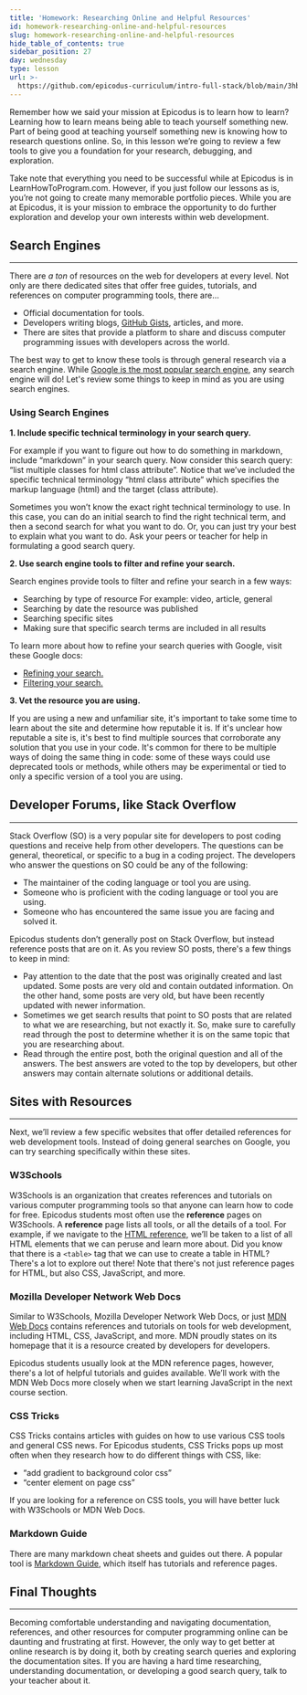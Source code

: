 ```yaml
---
title: 'Homework: Researching Online and Helpful Resources'
id: homework-researching-online-and-helpful-resources
slug: homework-researching-online-and-helpful-resources
hide_table_of_contents: true
sidebar_position: 27
day: wednesday
type: lesson
url: >-
  https://github.com/epicodus-curriculum/intro-full-stack/blob/main/3hb_researching_online_and_helpful_resources.md
---
```


Remember how we said your mission at Epicodus is to learn how to learn? Learning how to learn means being able to teach yourself something new. Part of being good at teaching yourself something new is knowing how to research questions online. So, in this lesson we’re going to review a few tools to give you a foundation for your research, debugging, and exploration. 

Take note that everything you need to be successful while at Epicodus is in LearnHowToProgram.com. However, if you just follow our lessons as is, you’re not going to create many memorable portfolio pieces. While you are at Epicodus, it is your mission to embrace the opportunity to do further exploration and develop your own interests within web development. 

## Search Engines
---

There are _a ton_ of resources on the web for developers at every level. Not only are there dedicated sites that offer free guides, tutorials, and references on computer programming tools, there are…

* Official documentation for tools.
* Developers writing blogs, [GitHub Gists](https://docs.github.com/en/get-started/writing-on-github/editing-and-sharing-content-with-gists/creating-gists), articles, and more.
* There are sites that provide a platform to share and discuss computer programming issues with developers across the world. 

The best way to get to know these tools is through general research via a search engine. While [Google is the most popular search engine](https://www.google.com/search?q=what+is+the+most+popular+search+engine&rlz=1C1CHBF_enUS912US912&oq=what+is+the+most+popular+search+engine&aqs=chrome..69i57j0i512l6j0i22i30l2j0i15i22i30.4906j1j7&sourceid=chrome&ie=UTF-8), any search engine will do! Let's review some things to keep in mind as you are using search engines.

### Using Search Engines

**1. Include specific technical terminology in your search query.** 

For example if you want to figure out how to do something in markdown, include “markdown” in your search query. Now consider this search query: “list multiple classes for html class attribute”. Notice that we’ve included the specific technical terminology “html class attribute” which specifies the markup language (html) and the target (class attribute). 

Sometimes you won’t know the exact right technical terminology to use. In this case, you can do an initial search to find the right technical term, and then a second search for what you want to do. Or, you can just try your best to explain what you want to do. Ask your peers or teacher for help in formulating a good search query.

**2. Use search engine tools to filter and refine your search.**

Search engines provide tools to filter and refine your search in a few ways:

* Searching by type of resource For example: video, article, general
* Searching by date the resource was published
* Searching specific sites
* Making sure that specific search terms are included in all results

To learn more about how to refine your search queries with Google, visit these Google docs:

* [Refining your search.](https://support.google.com/websearch/answer/2466433?hl=en)
* [Filtering your search.](https://support.google.com/websearch/answer/142143)

**3. Vet the resource you are using.** 

If you are using a new and unfamiliar site, it's important to take some time to learn about the site and determine how reputable it is. If it's unclear how reputable a site is, it's best to find multiple sources that corroborate any solution that you use in your code. It's common for there to be multiple ways of doing the same thing in code: some of these ways could use deprecated tools or methods, while others may be experimental or tied to only a specific version of a tool you are using. 

## Developer Forums, like Stack Overflow
---

Stack Overflow (SO) is a very popular site for developers to post coding questions and receive help from other developers. The questions can be general, theoretical, or specific to a bug in a coding project. The developers who answer the questions on SO could be any of the following:

* The maintainer of the coding language or tool you are using.
* Someone who is proficient with the coding language or tool you are using.
* Someone who has encountered the same issue you are facing and solved it. 

Epicodus students don’t generally post on Stack Overflow, but instead reference posts that are on it. As you review SO posts, there's a few things to keep in mind:

* Pay attention to the date that the post was originally created and last updated. Some posts are very old and contain outdated information. On the other hand, some posts are very old, but have been recently updated with newer information.
* Sometimes we get search results that point to SO posts that are related to what we are researching, but not exactly it. So, make sure to carefully read through the post to determine whether it is on the same topic that you are researching about. 
* Read through the entire post, both the original question and all of the answers. The best answers are voted to the top by developers, but other answers may contain alternate solutions or additional details.

## Sites with Resources
---

Next, we’ll review a few specific websites that offer detailed references for web development tools. Instead of doing general searches on Google, you can try searching specifically within these sites.

### W3Schools

W3Schools is an organization that creates references and tutorials on various computer programming tools so that anyone can learn how to code for free. Epicodus students most often use the **reference** pages on W3Schools. A **reference** page lists all tools, or all the details of a tool. For example, if we navigate to the [HTML reference](https://www.w3schools.com/tags/default.asp), we’ll be taken to a list of all HTML elements that we can peruse and learn more about. Did you know that there is a `<table>` tag that we can use to create a table in HTML? There's a lot to explore out there! Note that there's not just reference pages for HTML, but also CSS, JavaScript, and more.

### Mozilla Developer Network Web Docs

Similar to W3Schools, Mozilla Developer Network Web Docs, or just [MDN Web Docs](https://developer.mozilla.org/en-US/) contains references and tutorials on tools for web development, including HTML, CSS, JavaScript, and more. MDN proudly states on its homepage that it is a resource created by developers for developers. 

Epicodus students usually look at the MDN reference pages, however, there's a lot of helpful tutorials and guides available. We’ll work with the MDN Web Docs more closely when we start learning JavaScript in the next course section.

### CSS Tricks

CSS Tricks contains articles with guides on how to use various CSS tools and general CSS news. For Epicodus students, CSS Tricks pops up most often when they research how to do different things with CSS, like:

* “add gradient to background color css”
* “center element on page css”

If you are looking for a reference on CSS tools, you will have better luck with W3Schools or MDN Web Docs.

### Markdown Guide

There are many markdown cheat sheets and guides out there. A popular tool is [Markdown Guide](https://www.markdownguide.org/), which itself has tutorials and reference pages. 

## Final Thoughts
---

Becoming comfortable understanding and navigating documentation, references, and other resources for computer programming online can be daunting and frustrating at first. However, the only way to get better at online research is by doing it, both by creating search queries and exploring the documentation sites. If you are having a hard time researching, understanding documentation, or developing a good search query, talk to your teacher about it.